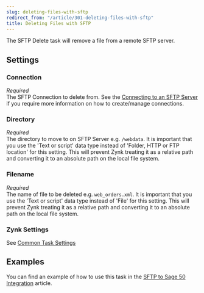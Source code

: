 ```yaml
---
slug: deleting-files-with-sftp
redirect_from: "/article/301-deleting-files-with-sftp"
title: Deleting Files with SFTP
---
```

The SFTP Delete task will remove a file from a remote SFTP server.

## Settings
### Connection
_Required_  
The SFTP Connection to delete from.  See the [Connecting to an SFTP Server](connecting-to-an-sftp-server) if you require more information on how to create/manage connections.

### Directory
_Required_  
The directory to move to on SFTP Server e.g. `/webdata`.  It is important that you use the 'Text or script' data type instead of   'Folder, HTTP or FTP location' for this setting. This will prevent Zynk  treating it as a relative path and converting it to an  absolute path on  the local file system.  

### Filename
_Required_  
The name of file to be deleted e.g. `web_orders.xml`.  It is important that you use the 'Text or script' data type instead of   'File' for this setting. This will prevent Zynk  treating it as a relative path and converting it to an  absolute path on  the local file system.  

### Zynk Settings
See [Common Task Settings](common-task-settings)

## Examples
You can find an example of how to use this task in the [SFTP to Sage 50 Integration](465-sftp-to-sage-50-integration) article.